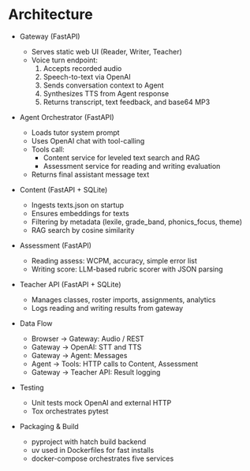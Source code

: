 # Architecture

-  Gateway (FastAPI)
    - Serves static web UI (Reader, Writer, Teacher)
    - Voice turn endpoint:
        1) Accepts recorded audio
        2) Speech-to-text via OpenAI
        3) Sends conversation context to Agent
        4) Synthesizes TTS from Agent response
        5) Returns transcript, text feedback, and base64 MP3

-  Agent Orchestrator (FastAPI)
    - Loads tutor system prompt
    - Uses OpenAI chat with tool-calling
    - Tools call:
        - Content service for leveled text search and RAG
        - Assessment service for reading and writing evaluation
    - Returns final assistant message text

-  Content (FastAPI + SQLite)
    - Ingests texts.json on startup
    - Ensures embeddings for texts
    - Filtering by metadata (lexile, grade_band, phonics_focus, theme)
    - RAG search by cosine similarity

-  Assessment (FastAPI)
    - Reading assess: WCPM, accuracy, simple error list
    - Writing score: LLM-based rubric scorer with JSON parsing

-  Teacher API (FastAPI + SQLite)
    - Manages classes, roster imports, assignments, analytics
    - Logs reading and writing results from gateway

-  Data Flow
    - Browser → Gateway: Audio / REST
    - Gateway → OpenAI: STT and TTS
    - Gateway → Agent: Messages
    - Agent → Tools: HTTP calls to Content, Assessment
    - Gateway → Teacher API: Result logging

-  Testing
    - Unit tests mock OpenAI and external HTTP
    - Tox orchestrates pytest

-  Packaging & Build
    - pyproject with hatch build backend
    - uv used in Dockerfiles for fast installs
    - docker-compose orchestrates five services


